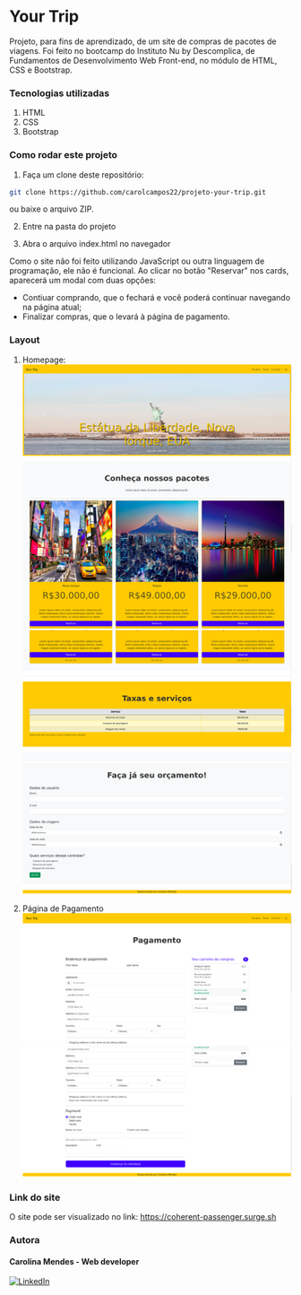 # Your Trip

Projeto, para fins de aprendizado, de um site de compras de pacotes de viagens. Foi feito no bootcamp do Instituto Nu by Descomplica, de Fundamentos de Desenvolvimento Web Front-end, no módulo de HTML, CSS e Bootstrap.

### Tecnologias utilizadas
1. HTML
2. CSS
3. Bootstrap

### Como rodar este projeto
1. Faça um clone deste repositório:
```bash
git clone https://github.com/carolcampos22/projeto-your-trip.git
```
ou baixe o arquivo ZIP.

2. Entre na pasta do projeto

3. Abra o arquivo index.html no navegador

Como o site não foi feito utilizando JavaScript ou outra linguagem de programação, ele não é funcional. 
Ao clicar no botão "Reservar" nos cards, aparecerá um modal com duas opções:
- Contiuar comprando, que o fechará e você poderá continuar navegando na página atual;
- Finalizar compras, que o levará à página de pagamento.

### Layout
1. Homepage:
![](./img/home-1.png)
![](./img/home-2.png)
![](./img/home-3.png)
![](./img/home-4.png)

2. Página de Pagamento
![](./img/checkout-1.png)
![](./img/checkout-2.png)
### Link do site
O site pode ser visualizado no link: https://coherent-passenger.surge.sh

### Autora
#### Carolina Mendes - Web developer
[![LinkedIn](https://img.shields.io/badge/LinkedIn-000?style=for-the-badge&logo=linkedin&logoColor=0E76A8)](https://www.linkedin.com/in/dev-carolina-mendes/)
